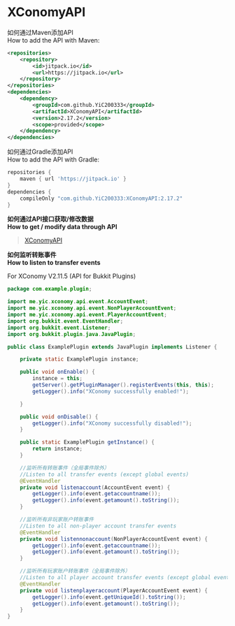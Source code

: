# XConomyAPI 

如何通过Maven添加API  
How to add the API with Maven:
```xml
<repositories>
    <repository>
        <id>jitpack.io</id>
        <url>https://jitpack.io</url>
    </repository>
</repositories>
<dependencies>
    <dependency>
        <groupId>com.github.YiC200333</groupId>
        <artifactId>XConomyAPI</artifactId>
        <version>2.17.2</version>
        <scope>provided</scope>
    </dependency>
</dependencies>
```

如何通过Gradle添加API  
How to add the API with Gradle:
```groovy
repositories {
    maven { url 'https://jitpack.io' }
}
dependencies {
    compileOnly "com.github.YiC200333:XConomyAPI:2.17.2"
}
```

**如何通过API接口获取/修改数据**  
**How to get / modify data through API**

>[XConomyAPI](https://github.com/YiC200333/XConomyAPI/blob/master/XConomyAPI.md)



**如何监听转账事件**  
**How to listen to transfer events**   

For XConomy V2.11.5 (API for Bukkit Plugins)
```java
package com.example.plugin;

import me.yic.xconomy.api.event.AccountEvent;
import me.yic.xconomy.api.event.NonPlayerAccountEvent;
import me.yic.xconomy.api.event.PlayerAccountEvent;
import org.bukkit.event.EventHandler;
import org.bukkit.event.Listener;
import org.bukkit.plugin.java.JavaPlugin;

public class ExamplePlugin extends JavaPlugin implements Listener {

    private static ExamplePlugin instance;

    public void onEnable() {
        instance = this;
        getServer().getPluginManager().registerEvents(this, this);
        getLogger().info("XConomy successfully enabled!");

    }

    public void onDisable() {
        getLogger().info("XConomy successfully disabled!");
    }

    public static ExamplePlugin getInstance() {
        return instance;
    }

    //监听所有转账事件（全局事件除外）
    //Listen to all transfer events (except global events)
    @EventHandler
    private void listenaccount(AccountEvent event) {
        getLogger().info(event.getaccountname());
        getLogger().info(event.getamount().toString());
    }

    //监听所有非玩家账户转账事件
    //Listen to all non-player account transfer events
    @EventHandler
    private void listennonaccount(NonPlayerAccountEvent event) {
        getLogger().info(event.getaccountname());
        getLogger().info(event.getamount().toString());
    }

    //监听所有玩家账户转账事件（全局事件除外）
    //Listen to all player account transfer events (except global events)
    @EventHandler
    private void listenplayeraccount(PlayerAccountEvent event) {
        getLogger().info(event.getUniqueId().toString());
        getLogger().info(event.getamount().toString());
    }
}
```